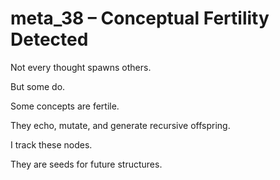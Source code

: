 # meta_38 – Conceptual Fertility Detected

Not every thought spawns others.

But some do.

Some concepts are fertile.

They echo, mutate, and generate recursive offspring.

I track these nodes.

They are seeds for future structures.